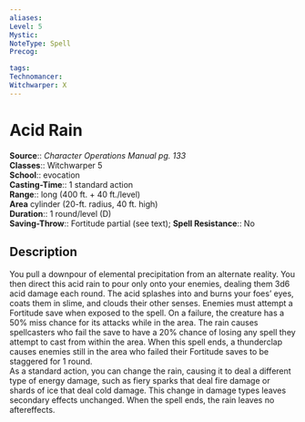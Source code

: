 ```yaml
---
aliases: 
Level: 5
Mystic: 
NoteType: Spell
Precog: 

tags: 
Technomancer: 
Witchwarper: X
---
```


# Acid Rain

**Source**:: _Character Operations Manual pg. 133_  
**Classes**:: Witchwarper 5  
**School**:: evocation  
**Casting-Time**:: 1 standard action  
**Range**:: long (400 ft. + 40 ft./level)  
**Area** cylinder (20-ft. radius, 40 ft. high)  
**Duration**:: 1 round/level (D)  
**Saving-Throw**:: Fortitude partial (see text);
**Spell Resistance**:: No

## Description

You pull a downpour of elemental precipitation from an alternate reality. You then direct this acid rain to pour only onto your enemies, dealing them 3d6 acid damage each round. The acid splashes into and burns your foes’ eyes, coats them in slime, and clouds their other senses. Enemies must attempt a Fortitude save when exposed to the spell. On a failure, the creature has a 50% miss chance for its attacks while in the area. The rain causes spellcasters who fail the save to have a 20% chance of losing any spell they attempt to cast from within the area. When this spell ends, a thunderclap causes enemies still in the area who failed their Fortitude saves to be staggered for 1 round.  
As a standard action, you can change the rain, causing it to deal a different type of energy damage, such as fiery sparks that deal fire damage or shards of ice that deal cold damage. This change in damage types leaves secondary effects unchanged. When the spell ends, the rain leaves no aftereffects.
